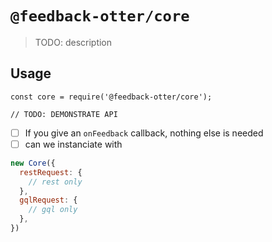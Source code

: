 # `@feedback-otter/core`

> TODO: description

## Usage

```
const core = require('@feedback-otter/core');

// TODO: DEMONSTRATE API
```

- [ ] If you give an `onFeedback` callback, nothing else is needed
- [ ] can we instanciate with

```js
new Core({
  restRequest: {
    // rest only
  },
  gqlRequest: {
    // gql only
  },
})
```
